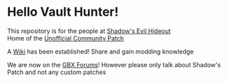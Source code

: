 # Hello Vault Hunter!

This repository is for the people at [Shadow's Evil Hideout](https://discord.gg/0YjZxbVBS9b3bXUS)  
Home of the [Unofficial Community Patch](https://www.youtube.com/watch?v=qB094xOJa10)

A [Wiki](https://github.com/BL2CP/BLCMods/wiki) has been established! Share and gain modding knowledge

We are now on the [GBX Forums](https://forums.gearboxsoftware.com/t/unofficial-community-patch-thread/1557735)! 
However please only talk about Shadow's Patch and not any custom patches
